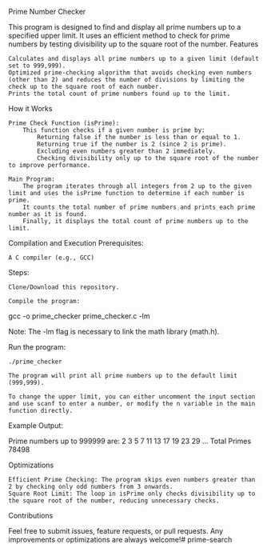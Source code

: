 Prime Number Checker

This program is designed to find and display all prime numbers up to a specified upper limit. It uses an efficient method to check for prime numbers by testing divisibility up to the square root of the number.
Features

    Calculates and displays all prime numbers up to a given limit (default set to 999,999).
    Optimized prime-checking algorithm that avoids checking even numbers (other than 2) and reduces the number of divisions by limiting the check up to the square root of each number.
    Prints the total count of prime numbers found up to the limit.

How it Works

    Prime Check Function (isPrime):
        This function checks if a given number is prime by:
            Returning false if the number is less than or equal to 1.
            Returning true if the number is 2 (since 2 is prime).
            Excluding even numbers greater than 2 immediately.
            Checking divisibility only up to the square root of the number to improve performance.

    Main Program:
        The program iterates through all integers from 2 up to the given limit and uses the isPrime function to determine if each number is prime.
        It counts the total number of prime numbers and prints each prime number as it is found.
        Finally, it displays the total count of prime numbers up to the limit.

Compilation and Execution
Prerequisites:

    A C compiler (e.g., GCC)

Steps:

    Clone/Download this repository.

    Compile the program:

gcc -o prime_checker prime_checker.c -lm

Note: The -lm flag is necessary to link the math library (math.h).

Run the program:

    ./prime_checker

    The program will print all prime numbers up to the default limit (999,999).

    To change the upper limit, you can either uncomment the input section and use scanf to enter a number, or modify the n variable in the main function directly.

Example Output:

Prime numbers up to 999999 are:
2 
3 
5 
7 
11 
13 
17 
19 
23 
29 
...
Total Primes 78498

Optimizations

    Efficient Prime Checking: The program skips even numbers greater than 2 by checking only odd numbers from 3 onwards.
    Square Root Limit: The loop in isPrime only checks divisibility up to the square root of the number, reducing unnecessary checks.

Contributions

Feel free to submit issues, feature requests, or pull requests. Any improvements or optimizations are always welcome!# prime-search
